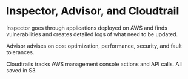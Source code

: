 # Inspector, Advisor, and Cloudtrail
Inspector goes through applications deployed on AWS and finds vulnerabilities and creates detailed logs of what need to be updated. 

Advisor advises on cost optimization, performance, security, and fault tolerances.

Cloudtrails tracks AWS management console actions and API calls. All saved in S3.
